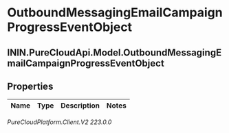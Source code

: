 # OutboundMessagingEmailCampaignProgressEventObject

## ININ.PureCloudApi.Model.OutboundMessagingEmailCampaignProgressEventObject

## Properties

|Name | Type | Description | Notes|
|------------ | ------------- | ------------- | -------------|



_PureCloudPlatform.Client.V2 223.0.0_

